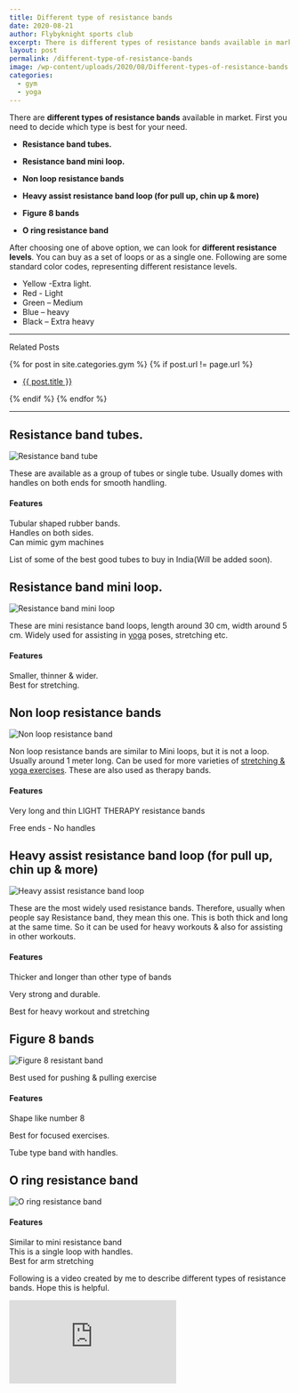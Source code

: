 ```yaml
---
title: Different type of resistance bands
date: 2020-08-21
author: Flybyknight sports club
excerpt: There is different types of resistance bands available in market. First you need to decide which type is best for your need.
layout: post
permalink: /different-type-of-resistance-bands
image: /wp-content/uploads/2020/08/Different-types-of-resistance-bands.jpg
categories:
  - gym
  - yoga
---
```


There are **different types of resistance bands** available in market. First you need to decide which type is best for your need.

- **Resistance band tubes.**

- **Resistance band mini loop.**

- **Non loop resistance bands**

- **Heavy assist resistance band loop (for pull up, chin up & more)**

- **Figure 8 bands**

- **O ring resistance band**

After choosing one of above option, we can look for **different resistance levels**. You can buy as a set of loops or as a single one. Following are some standard color codes, representing different resistance levels.

- Yellow -Extra light.
- Red - Light
- Green – Medium
- Blue – heavy
- Black – Extra heavy

<hr>
<p>Related Posts</p>
<div>
 {% for post in site.categories.gym %}
 {% if post.url != page.url %}
 <ul>
    <li>
      <a href="{{ site.baseurl }}{{ post.url }}">{{ post.title }}</a>
    </li>
    </ul>
    {% endif %}
  {% endfor %}
</div><hr>

## **Resistance band tubes.**

<img loading="lazy" src="/wp-content/uploads/2019/11/Resistance-band-tube.jpg" alt="Resistance band tube"  />

These are available as a group of tubes or single tube. Usually domes with handles on both ends for smooth handling.

#### **Features**

Tubular shaped rubber bands.  
Handles on both sides.  
Can mimic gym machines

List of some of the best good tubes to buy in India(Will be added soon).

## **Resistance band mini loop.**

<img loading="lazy" src="/wp-content/uploads/2019/11/Mini-resistance-band-loop.jpg" alt="Resistance band mini loop" />

These are mini resistance band loops, length around 30 cm, width around 5 cm. Widely used for assisting in [yoga](/yoga-at-home-everything-you-need-to-start) poses, stretching etc.

#### **Features**

Smaller, thinner & wider.  
Best for stretching.

## **Non loop resistance bands**

<img loading="lazy" src="/wp-content/uploads/2019/11/Non-loop-resistance-bands.jpg" alt="Non loop resistance band" />

Non loop resistance bands are similar to Mini loops, but it is not a loop. Usually around 1 meter long. Can be used for more varieties of [stretching & yoga exercises](/best-yoga-books-in-india). These are also used as therapy bands.

#### **Features**

Very long and thin LIGHT THERAPY resistance bands

Free ends - No handles

## **Heavy assist resistance band loop (for pull up, chin up & more)**

<img loading="lazy" src="/wp-content/uploads/2019/11/Heavy-assist-resistance-band-loop.jpg" alt="Heavy assist resistance band loop"/>

These are the most widely used resistance bands. Therefore, usually when people say Resistance band, they mean this one. This is both thick and long at the same time. So it can be used for heavy workouts & also for assisting in other workouts.

#### **Features**

Thicker and longer than other type of bands

Very strong and durable.

Best for heavy workout and stretching

## **Figure 8 bands**

<img loading="lazy" src="/wp-content/uploads/2019/11/Figure-8-band.jpg" alt="Figure 8 resistant band "  />

Best used for pushing & pulling exercise

#### **Features**

Shape like number 8

Best for focused exercises.

Tube type band with handles.

## **O ring resistance band**

<img loading="lazy" src="/wp-content/uploads/2019/11/O-ring-resistance-band.jpg" alt="O ring resistance band" />

#### **Features**

Similar to mini resistance band  
This is a single loop with handles.  
Best for arm stretching

Following is a video created by me to describe different types of resistance bands. Hope this is helpful.

<iframe src="https://www.youtube.com/embed/Bc-86khP27I" title="YouTube video player" frameborder="0" allow="accelerometer; autoplay; clipboard-write; encrypted-media; gyroscope; picture-in-picture" allowfullscreen></iframe>
